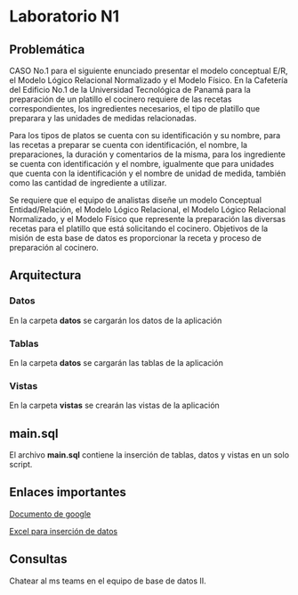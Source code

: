 # Laboratorio N1


## Problemática
CASO No.1 para el siguiente enunciado presentar el modelo conceptual E/R, el
Modelo Lógico Relacional Normalizado y el Modelo Físico.
En la Cafetería del Edificio No.1 de la Universidad Tecnológica de Panamá para
la preparación de un platillo el cocinero requiere de las recetas correspondientes,
los ingredientes necesarios, el tipo de platillo que preparara y las unidades de
medidas relacionadas.

Para los tipos de platos se cuenta con su identificación y su nombre, para las
recetas a preparar se cuenta con identificación, el nombre, la preparaciones, la
duración y comentarios de la misma, para los ingrediente se cuenta con
identificación y el nombre, igualmente que para unidades que cuenta con la
identificación y el nombre de unidad de medida, también como las cantidad de
ingrediente a utilizar.

Se requiere que el equipo de analistas diseñe un modelo Conceptual
Entidad/Relación, el Modelo Lógico Relacional, el Modelo Lógico Relacional
Normalizado, y el Modelo Físico que represente la preparación las diversas
recetas para el platillo que está solicitando el cocinero. Objetivos de la misión
de esta base de datos es proporcionar la receta y proceso de preparación
al cocinero.

## Arquitectura

### Datos
En la carpeta **datos** se cargarán los datos de la aplicación

### Tablas
En la carpeta **datos** se cargarán las tablas de la aplicación

### Vistas
En la carpeta **vistas** se crearán las vistas de la aplicación

## main.sql
El archivo **main.sql** contiene la inserción de tablas, datos y vistas en un solo script.


## Enlaces importantes

[Documento de google](https://docs.google.com/document/d/1vqgliHBTns7pcjNj4U_POz8tAUkl08eJsYT4s8PctGg/)

[Excel para inserción de datos](https://utpac-my.sharepoint.com/:x:/r/personal/gabriel_diaz4_utp_ac_pa/_layouts/15/Doc.aspx?sourcedoc=%7B0dded38b-21ed-4a9e-924c-c92a838af84d%7D&action=defaults)


## Consultas
Chatear al ms teams en el equipo de base de datos II.
